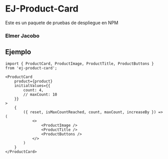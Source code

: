 # EJ-Product-Card

Este es un paquete de pruebas de despliegue en NPM

### Elmer Jacobo

## Ejemplo

```
import { ProductCard, ProductImage, ProductTitle, ProductButtons } from 'ej-product-card';
```

```
<ProductCard
    product={product}
    initialValues={{
        count: 4,
        // maxCount: 10
    }}
>
    {
        ({ reset, isMaxCountReached, count, maxCount, increaseBy }) => (
            <>
                <ProductImage />
                <ProductTitle />
                <ProductButtons />
            </>
        )
    }
</ProductCard>
```
